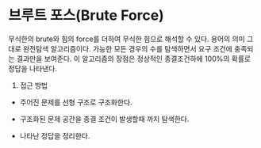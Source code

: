 브루트 포스(Brute Force)
========================

무식한의 brute와 힘의 force를  더하여 무식한 힘으로 해석할 수 있다. 용어의 의미 그대로 완전탐색 알고리즘이다. 가능한 모든 경우의 수를 탐색하면서 요구 조건에 충족되는 결과만을 보여준다. 이 알고리즘의 장점은 정상적인 종결조건하에 100%의 확률로 정답을 나타낸다. 

1. 접근 방법
- 주어진 문제를 선형 구조로 구조화한다.

- 구조화된 문제 공간을 종결 조건이 발생할때 까지 탐색한다.

- 나타난 정답을 정리한다.

